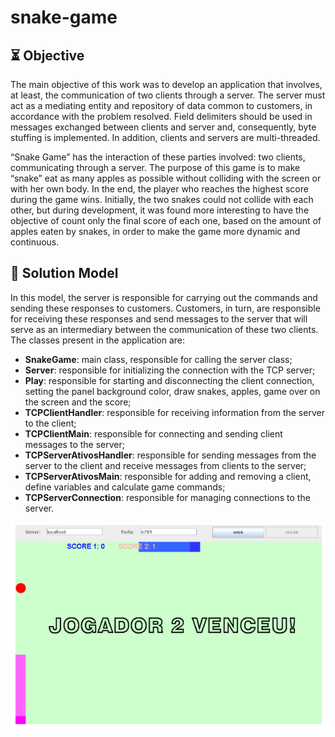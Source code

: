 # snake-game

## ⏳ Objective

  The main objective of this work was to develop an application that involves, at least, the communication of two clients through a server. 
  The server must act as a mediating entity and repository of data common to customers, in accordance with the problem resolved. 
  Field delimiters should be used in messages exchanged between clients and server and, consequently, byte stuffing is implemented.
  In addition, clients and servers are multi-threaded.

  “Snake Game” has the interaction of these parties involved: two clients, communicating through a server. 
  The purpose of this game is to make “snake” eat as many apples as possible without colliding with the screen or with her own body. 
  In the end, the player who reaches the highest score during the game wins.
  Initially, the two snakes could not collide with each other, but during development, it was found more interesting to have the objective of count only the final score of each one,        based on the amount of apples eaten by snakes, in order to make the game more dynamic and continuous.

## 🐍 Solution Model
  In this model, the server is responsible for carrying out the commands and sending these responses to customers. 
  Customers, in turn, are responsible for receiving these responses and send messages to the server that will serve as an intermediary between the communication of these two clients. 
  The classes present in the application are:
  * **SnakeGame**: main class, responsible for calling the server class;
  * **Server**: responsible for initializing the connection with the TCP server;
  * **Play**: responsible for starting and disconnecting the client connection, setting the panel background color, draw snakes, apples, game over on the screen and the score;
  * **TCPClientHandler**: responsible for receiving information from the server to the client;
  * **TCPClientMain**: responsible for connecting and sending client messages to the server;
  * **TCPServerAtivosHandler**: responsible for sending messages from the server to the client and receive messages from clients to the server;
  * **TCPServerAtivosMain**: responsible for adding and removing a client, define variables and calculate game commands;
  * **TCPServerConnection**: responsible for managing connections to the server.

<p align="center">
  <img src="https://github.com/rharcosta/snake-game/blob/main/Documents/SnakeGame.png" />
</p>
